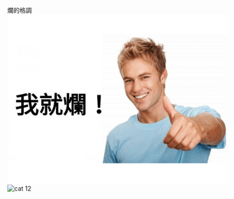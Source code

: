 爛的格調
![good](./image/爛到不行.gif)
![cat](https://media.giphy.com/media/l3q2RJBdaqJY2SV3O/giphy.gif)
12
